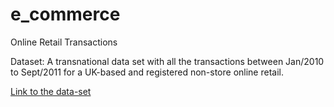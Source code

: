 # e_commerce
Online Retail Transactions 


Dataset:
A transnational data set with all the transactions between Jan/2010 to Sept/2011 for a UK-based and registered non-store online retail.

[Link to the data-set](https://archive.ics.uci.edu/ml/datasets/Online+Retail#)